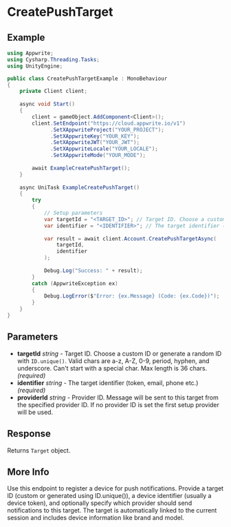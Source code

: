 # CreatePushTarget

## Example

```csharp
using Appwrite;
using Cysharp.Threading.Tasks;
using UnityEngine;

public class CreatePushTargetExample : MonoBehaviour
{
    private Client client;
    
    async void Start()
    {
        client = gameObject.AddComponent<Client>();
        client.SetEndpoint("https://cloud.appwrite.io/v1")
              .SetXAppwriteProject("YOUR_PROJECT");
              .SetXAppwriteKey("YOUR_KEY");
              .SetXAppwriteJWT("YOUR_JWT");
              .SetXAppwriteLocale("YOUR_LOCALE");
              .SetXAppwriteMode("YOUR_MODE");
        
        await ExampleCreatePushTarget();
    }
    
    async UniTask ExampleCreatePushTarget()
    {
        try
        {
            // Setup parameters
            var targetId = "<TARGET_ID>"; // Target ID. Choose a custom ID or generate a random ID with `ID.unique()`. Valid chars are a-z, A-Z, 0-9, period, hyphen, and underscore. Can&#039;t start with a special char. Max length is 36 chars.
            var identifier = "<IDENTIFIER>"; // The target identifier (token, email, phone etc.)
            
            var result = await client.Account.CreatePushTargetAsync(
                targetId,
                identifier
            );
            
            Debug.Log("Success: " + result);
        }
        catch (AppwriteException ex)
        {
            Debug.LogError($"Error: {ex.Message} (Code: {ex.Code})");
        }
    }
}
```

## Parameters

- **targetId** *string* - Target ID. Choose a custom ID or generate a random ID with `ID.unique()`. Valid chars are a-z, A-Z, 0-9, period, hyphen, and underscore. Can&#039;t start with a special char. Max length is 36 chars. *(required)*
- **identifier** *string* - The target identifier (token, email, phone etc.) *(required)*
- **providerId** *string* - Provider ID. Message will be sent to this target from the specified provider ID. If no provider ID is set the first setup provider will be used.

## Response

Returns `Target` object.
## More Info

Use this endpoint to register a device for push notifications. Provide a target ID (custom or generated using ID.unique()), a device identifier (usually a device token), and optionally specify which provider should send notifications to this target. The target is automatically linked to the current session and includes device information like brand and model.
